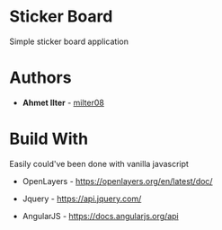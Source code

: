 # Sticker Board

Simple sticker board application



# Authors
* **Ahmet Ilter** - [milter08](https://github.com/milter08)



# Build With

Easily could've been done with vanilla javascript
* OpenLayers - https://openlayers.org/en/latest/doc/

* Jquery - https://api.jquery.com/

* AngularJS - https://docs.angularjs.org/api